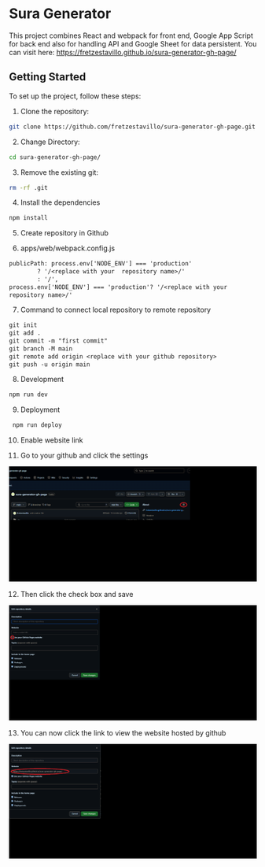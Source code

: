 # Sura Generator

This project combines React and webpack for front end, Google App Script for back end also for handling API and Google Sheet for data persistent. You can visit here: https://fretzestavillo.github.io/sura-generator-gh-page/

## Getting Started

To set up the project, follow these steps:

1. Clone the repository:

```bash
git clone https://github.com/fretzestavillo/sura-generator-gh-page.git
```

2. Change Directory:

```bash
cd sura-generator-gh-page/
```

3. Remove the existing git:

```bash
rm -rf .git
```

4. Install the dependencies

```bash
npm install
```

5. Create repository in Github

6. apps/web/webpack.config.js

```
publicPath: process.env['NODE_ENV'] === 'production'
        ? '/<replace with your  repository name>/'
        : '/',
process.env['NODE_ENV'] === 'production'? '/<replace with your  repository name>/'
```

7. Command to connect local repository to remote repository

```
git init
git add .
git commit -m "first commit"
git branch -M main
git remote add origin <replace with your github repository>
git push -u origin main
```

8. Development

```bash
npm run dev
```

9. Deployment

```bash
 npm run deploy
```

10. Enable website link

11. Go to your github and click the settings

![alt text](assets/3.png)

12. Then click the check box and save

![alt text](assets/1.png)

13. You can now click the link to view the website hosted by github

![alt text](assets/2.png)
